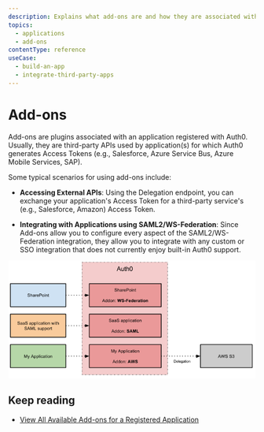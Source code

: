 ```yaml
---
description: Explains what add-ons are and how they are associated with Auth0 Applications.
topics:
  - applications
  - add-ons
contentType: reference
useCase:
  - build-an-app
  - integrate-third-party-apps
---
```


# Add-ons

Add-ons are plugins associated with an application registered with Auth0. Usually, they are third-party APIs used by application(s) for which Auth0 generates Access Tokens (e.g., Salesforce, Azure Service Bus, Azure Mobile Services, SAP).

Some typical scenarios for using add-ons include:

* **Accessing External APIs**: Using the Delegation endpoint, you can exchange your application's Access Token for a third-party service's (e.g., Salesforce, Amazon) Access Token.

* **Integrating with Applications using SAML2/WS-Federation**: Since Add-ons allow you to configure every aspect of the SAML2/WS-Federation integration, they allow you to integrate with any custom or SSO integration that does not currently enjoy built-in Auth0 support.

![Addons Example Diagram](/media/articles/applications/applications-addon-types.png)


## Keep reading

- [View All Available Add-ons for a Registered Application](/applications/guides/view-addons-for-app)
